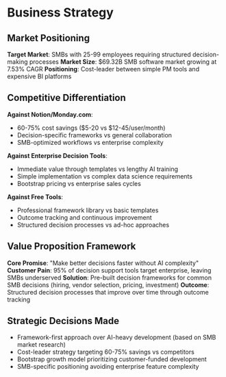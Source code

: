 # Business Strategy

## Market Positioning
**Target Market**: SMBs with 25-99 employees requiring structured decision-making processes
**Market Size**: $69.32B SMB software market growing at 7.53% CAGR
**Positioning**: Cost-leader between simple PM tools and expensive BI platforms

## Competitive Differentiation
**Against Notion/Monday.com**: 
- 60-75% cost savings ($5-20 vs $12-45/user/month)
- Decision-specific frameworks vs general collaboration
- SMB-optimized workflows vs enterprise complexity

**Against Enterprise Decision Tools**:
- Immediate value through templates vs lengthy AI training
- Simple implementation vs complex data science requirements
- Bootstrap pricing vs enterprise sales cycles

**Against Free Tools**:
- Professional framework library vs basic templates
- Outcome tracking and continuous improvement
- Structured decision processes vs ad-hoc approaches

## Value Proposition Framework
**Core Promise**: "Make better decisions faster without AI complexity"
**Customer Pain**: 95% of decision support tools target enterprise, leaving SMBs underserved
**Solution**: Pre-built decision frameworks for common SMB decisions (hiring, vendor selection, pricing, investment)
**Outcome**: Structured decision processes that improve over time through outcome tracking

## Strategic Decisions Made
- Framework-first approach over AI-heavy development (based on SMB market research)
- Cost-leader strategy targeting 60-75% savings vs competitors
- Bootstrap growth model prioritizing customer-funded development
- SMB-specific positioning avoiding enterprise feature complexity
